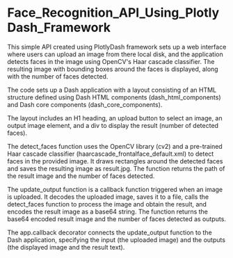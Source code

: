# Face_Recognition_API_Using_PlotlyDash_Framework
This simple API created using PlotlyDash framework sets up a web interface where users can upload an image from there local disk, and the application detects faces in the image using OpenCV's Haar cascade classifier. The resulting image with bounding boxes around the faces is displayed, along with the number of faces detected.


The code sets up a Dash application with a layout consisting of an HTML structure defined using Dash HTML components (dash_html_components) and Dash core components (dash_core_components).

The layout includes an H1 heading, an upload button to select an image, an output image element, and a div to display the result (number of detected faces).

The detect_faces function uses the OpenCV library (cv2) and a pre-trained Haar cascade classifier (haarcascade_frontalface_default.xml) to detect faces in the provided image. It draws rectangles around the detected faces and saves the resulting image as result.jpg. The function returns the path of the result image and the number of faces detected.

The update_output function is a callback function triggered when an image is uploaded. It decodes the uploaded image, saves it to a file, calls the detect_faces function to process the image and obtain the result, and encodes the result image as a base64 string. The function returns the base64 encoded result image and the number of faces detected as outputs.

The app.callback decorator connects the update_output function to the Dash application, specifying the input (the uploaded image) and the outputs (the displayed image and the result text).
